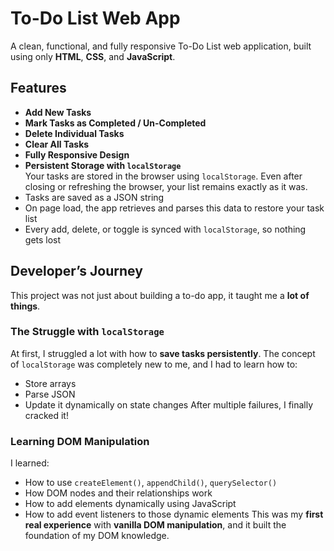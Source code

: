 #  To-Do List Web App
A clean, functional, and fully responsive To-Do List web application, built using only **HTML**, **CSS**, and **JavaScript**.

##  Features
-  **Add New Tasks**  
-  **Mark Tasks as Completed / Un-Completed**  
-  **Delete Individual Tasks**  
-  **Clear All Tasks**  
-  **Fully Responsive Design**  
-  **Persistent Storage with `localStorage`**  
  Your tasks are stored in the browser using `localStorage`. Even after closing or refreshing the browser, your list remains exactly as it was.  
  - Tasks are saved as a JSON string  
  - On page load, the app retrieves and parses this data to restore your task list  
  - Every add, delete, or toggle is synced with `localStorage`, so nothing gets lost  

##  Developer’s Journey
This project was not just about building a to-do app, it taught me a **lot of things**.
### The Struggle with `localStorage`
At first, I struggled a lot with how to **save tasks persistently**. The concept of `localStorage` was completely new to me, and I had to learn how to:
- Store arrays
- Parse JSON
- Update it dynamically on state changes
After multiple failures, I finally cracked it!
###  Learning DOM Manipulation
I learned:
- How to use `createElement()`, `appendChild()`, `querySelector()`
- How DOM nodes and their relationships work
- How to add elements dynamically using JavaScript
- How to add event listeners to those dynamic elements
This was my **first real experience** with **vanilla DOM manipulation**, and it built the foundation of my DOM knowledge.